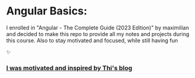 Angular Basics:
================

I enrolled in "Angular - The Complete Guide (2023 Edition)" by maximilian and decided to make this repo to provide all my notes and projects during this course. Also to stay motivated and focused, while still having fun

:sparkles:
### [I was motivated and inspired by Thi's blog](https://dinhanhthi.com/angular-1-basics-components-databinding-directives/)

